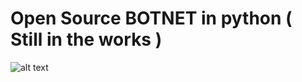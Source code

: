 #          Open Source BOTNET in python ( Still in the works )

![alt text]([https://cdn.discordapp.com/attachments/1187363712764485745/1187363773028253776/Screenshot_2023-12-21_065815.png](https://cdn.discordapp.com/attachments/1187363712764485745/1188395309550800986/image.png)https://cdn.discordapp.com/attachments/1187363712764485745/1188395309550800986/image.png)

